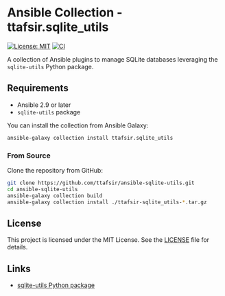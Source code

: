 # Ansible Collection - ttafsir.sqlite_utils

[![License: MIT](https://img.shields.io/badge/License-MIT-yellow.svg)](https://opensource.org/licenses/MIT)
[![CI](https://github.com/ttafsir/ansible-collection-sqlite-utils/actions/workflows/ci.yml/badge.svg)](https://github.com/ttafsir/ansible-collection-sqlite-utils/actions/workflows/ci.yml)

A collection of Ansible plugins to manage SQLite databases leveraging the `sqlite-utils` Python package.

## Requirements

- Ansible 2.9 or later
-  `sqlite-utils` package


You can install the collection from Ansible Galaxy:

```bash
ansible-galaxy collection install ttafsir.sqlite_utils
```

### From Source

Clone the repository from GitHub:

```bash
git clone https://github.com/ttafsir/ansible-sqlite-utils.git
cd ansible-sqlite-utils
ansible-galaxy collection build
ansible-galaxy collection install ./ttafsir-sqlite_utils-*.tar.gz
```

## License

This project is licensed under the MIT License. See the [LICENSE](https://github.com/ttafsir/ansible-sqlite-utils/blob/main/LICENSE) file for details.

## Links

- [sqlite-utils Python package](https://pypi.org/project/sqlite-utils/)
